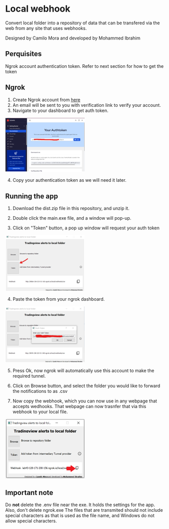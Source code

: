 ﻿  # Local webhook
 
Convert local folder into a repository of data that can be transfered via the web from any site that uses webhooks. 

Designed by Camilo Mora and developed by Mohammed Ibrahim


## Perquisites
 Ngrok account authentication token. Refer to next section for how to get the token
 
 
 ## Ngrok 

 1. Create Ngrok account from [here](https://dashboard.ngrok.com/signup)
 2. An email will be sent to you with verification link to verify your account.
 3. Navigate to your dashboard to get auth token.
 
 <img src="https://github.com/Camilo-Mora/LocalFolderWebhook/blob/main/Images/NGrokToken.png" width=50% >
 

 4. Copy your authentication token as we will need it later.
  



## Running the app

1. Download the dist.zip file in this repository, and unzip it.

2. Double click the main.exe file, and a window will pop-up.

3. Click on "Token" button, a pop up window will request your auth token
  
  <img src="https://github.com/Camilo-Mora/LocalFolderWebhook/blob/main/Images/InsertToken.png" width=50% >
  
4. Paste the token from your ngrok dashboard.
  
  <img src="https://github.com/Camilo-Mora/LocalFolderWebhook/blob/main/Images/InsertToken2.png" width=50% >

5. Press Ok, now ngrok will automatically use this account to make the required tunnel.

6. Click on Browse  button, and select the folder you would like to forward the notifications to as .csv

7. Now copy the webhook, which you can now use in any webpage that accepts wedhooks. That webpage can now trasnfer that via this webhook to your local file.
 
 <img src="https://github.com/Camilo-Mora/LocalFolderWebhook/blob/main/Images/Webhook.png" width=50% >


## Important note
Do **not** delete the .env file near the exe. It holds the settings for the app. Also, don't delete ngrok.exe 
The files that are transmited should not include special characters as that is used as the file name, and Windows do not allow special characters.

